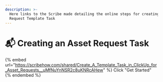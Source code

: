 ```yaml
---
description: >-
  Here links to the Scribe made detailing the online steps for creating an Asset
  Request Template Task
---
```


# 📬 Creating an Asset Request Task

{% embed url="https://scribehow.com/shared/Create_A_Template_Task_in_ClickUp_for_Asset_Requests__uMfNuYnNSR2c8uKNRcAHew" %}
Click "Get Started"
{% endembed %}
